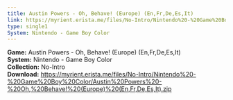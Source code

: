 ```yaml
---
title: Austin Powers - Oh, Behave! (Europe) (En,Fr,De,Es,It)
link: https://myrient.erista.me/files/No-Intro/Nintendo%20-%20Game%20Boy%20Color/Austin%20Powers%20-%20Oh,%20Behave!%20(Europe)%20(En,Fr,De,Es,It).zip
type: single1
System: Nintendo - Game Boy Color
---
```

<b>Game:</b> Austin Powers - Oh, Behave! (Europe) (En,Fr,De,Es,It)<br>
<b>System:</b> Nintendo - Game Boy Color<br>
<b>Collection:</b> No-Intro<br>
<b>Download:</b> https://myrient.erista.me/files/No-Intro/Nintendo%20-%20Game%20Boy%20Color/Austin%20Powers%20-%20Oh,%20Behave!%20(Europe)%20(En,Fr,De,Es,It).zip